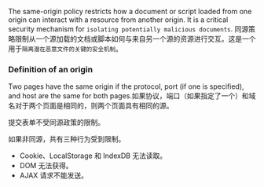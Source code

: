 The same-origin policy restricts how a document or script loaded from one origin can interact with a resource from another origin. It is a critical security mechanism for `isolating potentially malicious documents`.
同源策略限制从一个源加载的文档或脚本如何与来自另一个源的资源进行交互。这是一个用于`隔离潜在恶意文件的关键的安全机制`。


### Definition of an origin

Two pages have the same origin if the protocol, port (if one is specified), and host are the same for both pages.如果协议，端口（如果指定了一个）和域名对于两个页面是相同的，则两个页面具有相同的源。

提交表单不受同源政策的限制。

如果非同源，共有三种行为受到限制。

*  Cookie、LocalStorage 和 IndexDB 无法读取。
* DOM 无法获得。
* AJAX 请求不能发送。